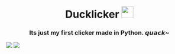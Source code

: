 <h1 align="center">Ducklicker</a> 
<img src="https://www.freepngimg.com/thumb/machine/47280-8-rubber-duck-hq-image-free-png.png" height="32"/></h1>
<h3 align="center">Its just my first clicker made in Python. 𝙦𝙪𝙖𝙘𝙠~</h3>
<img src="https://cdn.discordapp.com/attachments/836255976432336988/1102344301851197592/-_360p_-_via-Skyload_.gif" /></h1>
<img src="https://steamuserimages-a.akamaihd.net/ugc/1464186273791944485/A235FCC6F904F86BC5F0311E05BCBA50588EA5D4/" /></h1>
